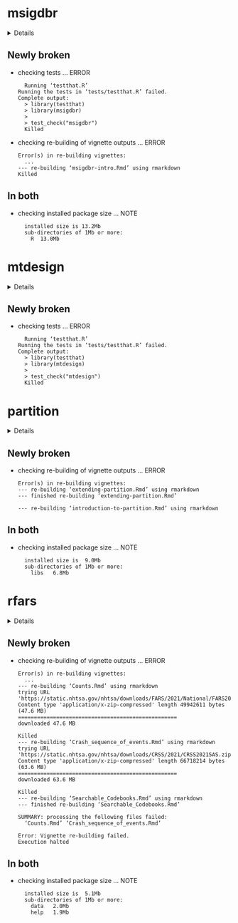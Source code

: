# msigdbr

<details>

* Version: 7.5.1
* GitHub: https://github.com/igordot/msigdbr
* Source code: https://github.com/cran/msigdbr
* Date/Publication: 2022-03-30 07:00:16 UTC
* Number of recursive dependencies: 52

Run `revdepcheck::cloud_details(, "msigdbr")` for more info

</details>

## Newly broken

*   checking tests ... ERROR
    ```
      Running ‘testthat.R’
    Running the tests in ‘tests/testthat.R’ failed.
    Complete output:
      > library(testthat)
      > library(msigdbr)
      > 
      > test_check("msigdbr")
      Killed
    ```

*   checking re-building of vignette outputs ... ERROR
    ```
    Error(s) in re-building vignettes:
      ...
    --- re-building ‘msigdbr-intro.Rmd’ using rmarkdown
    Killed
    ```

## In both

*   checking installed package size ... NOTE
    ```
      installed size is 13.2Mb
      sub-directories of 1Mb or more:
        R  13.0Mb
    ```

# mtdesign

<details>

* Version: 0.1.0
* GitHub: https://github.com/openpharma/mtdesign
* Source code: https://github.com/cran/mtdesign
* Date/Publication: 2022-10-27 15:32:39 UTC
* Number of recursive dependencies: 67

Run `revdepcheck::cloud_details(, "mtdesign")` for more info

</details>

## Newly broken

*   checking tests ... ERROR
    ```
      Running ‘testthat.R’
    Running the tests in ‘tests/testthat.R’ failed.
    Complete output:
      > library(testthat)
      > library(mtdesign)
      > 
      > test_check("mtdesign")
      Killed
    ```

# partition

<details>

* Version: 0.2.2
* GitHub: https://github.com/USCbiostats/partition
* Source code: https://github.com/cran/partition
* Date/Publication: 2024-10-09 17:00:02 UTC
* Number of recursive dependencies: 95

Run `revdepcheck::cloud_details(, "partition")` for more info

</details>

## Newly broken

*   checking re-building of vignette outputs ... ERROR
    ```
    Error(s) in re-building vignettes:
    --- re-building ‘extending-partition.Rmd’ using rmarkdown
    --- finished re-building ‘extending-partition.Rmd’
    
    --- re-building ‘introduction-to-partition.Rmd’ using rmarkdown
    ```

## In both

*   checking installed package size ... NOTE
    ```
      installed size is  9.0Mb
      sub-directories of 1Mb or more:
        libs   6.8Mb
    ```

# rfars

<details>

* Version: 1.2.0
* GitHub: https://github.com/s87jackson/rfars
* Source code: https://github.com/cran/rfars
* Date/Publication: 2024-04-06 04:40:02 UTC
* Number of recursive dependencies: 137

Run `revdepcheck::cloud_details(, "rfars")` for more info

</details>

## Newly broken

*   checking re-building of vignette outputs ... ERROR
    ```
    Error(s) in re-building vignettes:
      ...
    --- re-building ‘Counts.Rmd’ using rmarkdown
    trying URL 'https://static.nhtsa.gov/nhtsa/downloads/FARS/2021/National/FARS2021NationalSAS.zip'
    Content type 'application/x-zip-compressed' length 49942611 bytes (47.6 MB)
    ==================================================
    downloaded 47.6 MB
    
    Killed
    --- re-building ‘Crash_sequence_of_events.Rmd’ using rmarkdown
    trying URL 'https://static.nhtsa.gov/nhtsa/downloads/CRSS/2021/CRSS2021SAS.zip'
    Content type 'application/x-zip-compressed' length 66718214 bytes (63.6 MB)
    ==================================================
    downloaded 63.6 MB
    
    Killed
    --- re-building ‘Searchable_Codebooks.Rmd’ using rmarkdown
    --- finished re-building ‘Searchable_Codebooks.Rmd’
    
    SUMMARY: processing the following files failed:
      ‘Counts.Rmd’ ‘Crash_sequence_of_events.Rmd’
    
    Error: Vignette re-building failed.
    Execution halted
    ```

## In both

*   checking installed package size ... NOTE
    ```
      installed size is  5.1Mb
      sub-directories of 1Mb or more:
        data   2.0Mb
        help   1.9Mb
    ```

